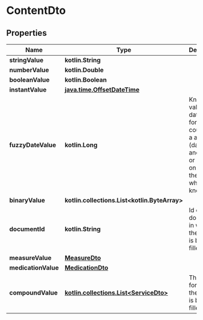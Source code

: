 
# ContentDto

## Properties
Name | Type | Description | Notes
------------ | ------------- | ------------- | -------------
**stringValue** | **kotlin.String** |  |  [optional]
**numberValue** | **kotlin.Double** |  |  [optional]
**booleanValue** | **kotlin.Boolean** |  |  [optional]
**instantValue** | [**java.time.OffsetDateTime**](java.time.OffsetDateTime.md) |  |  [optional]
**fuzzyDateValue** | **kotlin.Long** | Known values in a date. The format could have a all three (day, month and year) or values on any of these three, whatever is known. |  [optional]
**binaryValue** | **kotlin.collections.List&lt;kotlin.ByteArray&gt;** |  |  [optional]
**documentId** | **kotlin.String** | Id of the document in which the content is being filled. |  [optional]
**measureValue** | [**MeasureDto**](MeasureDto.md) |  |  [optional]
**medicationValue** | [**MedicationDto**](MedicationDto.md) |  |  [optional]
**compoundValue** | [**kotlin.collections.List&lt;ServiceDto&gt;**](ServiceDto.md) | The service for which the content is being filled |  [optional]



